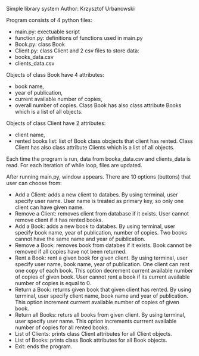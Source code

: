 Simple library system
Author: Krzysztof Urbanowski

Program consists of 4 python files:
- main.py: exectuable script
- function.py: definitions of functions used in main.py
- Book.py: class Book
- Client.py: class Client
and 2 csv files to store data:
- books_data.csv
- clients_data.csv

Objects of class Book have 4 attributes:
- book name,
- year of publication,
- current available number of copies,
- overall number of copies.
Class Book has also class attribute Books which is a list of all objects.

Objects of class Client have 2 attributes:
- client name,
- rented books list: list of Book class obcjects that client has rented.
Class Client has also class attribute Clients which is a list of all objects.

Each time the program is run, data from booka_data.csv and clients_data is read. For each iteration of while loop, files are updated.

After running main.py, window appears. There are 10 options (buttons) that user can choose from:
- Add a Client: adds a new client to databes. By using terminal, user specify user name. User name is treated as primary key, so only one client can have given name.
- Remove a Client: removes client from database if it exists. User cannot remove client if it has rented books.
- Add a Book: adds a new book to databes. By using terminal, user specify book name, year of publication, number of copies. Two books cannot have the same name and year of puiblication.
- Remove a Book: removes book from databes if it exists. Book cannot be removed if all copies have not been returned.
- Rent a Book: rent a given book for given client. By using terminal, user specify user name, book name, year of publication. One client can rent one copy of each book. This option decrement current available number of copies of given book. User cannot rent a book if its current available number of copies is equal to 0.
- Return a Book: returns given book that given client has rented. By using terminal, user specify client name, book name and year of publication. This option increment currrent available number of copies of given book.
-  Return all Books: returs all books from given client. By using terminal, user specify user name. This option increments currrent available number of copies for all rented books.
- List of Clients: prints class Client attributes for all Client objects.
- List of Books: prints class Book attributes for all Book objects.
- Exit: ends the program.
